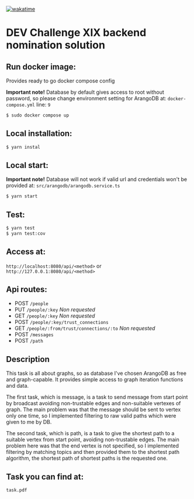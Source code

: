 [![wakatime](https://wakatime.com/badge/user/bc8fa60c-fa34-4507-b70f-24bdba32a74d/project/bb523255-2461-48ca-a257-ea79fe28c303.svg)](https://wakatime.com/badge/user/bc8fa60c-fa34-4507-b70f-24bdba32a74d/project/bb523255-2461-48ca-a257-ea79fe28c303)

# DEV Challenge XIX backend nomination solution

## Run docker image:

Provides ready to go docker compose config

**Important note!** Database by default gives access to root without password, so please change environment setting for ArangoDB at: `docker-compose.yml` line: `9`

```bash
$ sudo docker compose up
```

## Local installation:

```bash
$ yarn instal
```

## Local start:

**Important note!** Database will not work if valid url and credentials won't be provided at: `src/arangodb/arangodb.service.ts`

```bash
$ yarn start
```

## Test:

```bash
$ yarn test
$ yarn test:cov
```

## Access at:

`http://localhost:8080/api/<method>` or `http://127.0.0.1:8080/api/<method>`

## Api routes:

- POST `/people`
- PUT `/people/:key` _Non requested_
- GET `/people/:key` _Non requested_
- POST `/people/:key/trust_connections`
- GET `/people/:from/trust/connections/:to` _Non requested_
- POST `/messages`
- POST `/path`

## Description

This task is all about graphs, so as database I've chosen ArangoDB as free and graph-capable. It provides simple access to graph iteration functions and data.

The first task, which is message, is a task to send message from start point by broadcast avoiding non-trustable edges and non-suitable vertexes of graph. The main problem was that the message should be sent to vertex only one time, so I implemented filtering to raw valid paths which were given to me by DB.

The second task, which is path, is a task to give the shortest path to a suitable vertex from start point, avoiding non-trustable edges. The main problem here was that the end vertex is not specified, so I implemented filtering by matching topics and then provided them to the shortest path algorithm, the shortest path of shortest paths is the requested one.

## Task you can find at:

`task.pdf`
